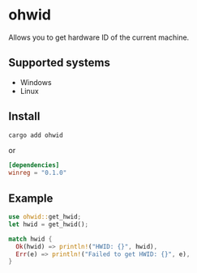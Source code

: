 # ohwid
Allows you to get hardware ID of the current machine.

## Supported systems
+ Windows
+ Linux

## Install
```bash
cargo add ohwid
```
or
```toml
[dependencies]
winreg = "0.1.0"
```

## Example
```rust
use ohwid::get_hwid;
let hwid = get_hwid();

match hwid {
  Ok(hwid) => println!("HWID: {}", hwid),
  Err(e) => println!("Failed to get HWID: {}", e),
}
```
